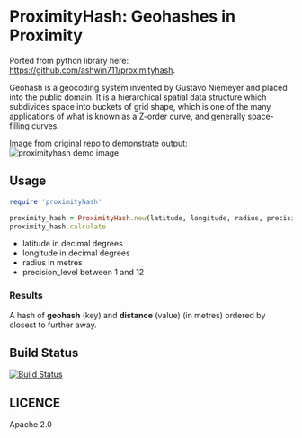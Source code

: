 # ProximityHash: Geohashes in Proximity

Ported from python library here: https://github.com/ashwin711/proximityhash.

Geohash is a geocoding system invented by Gustavo Niemeyer and placed into the public domain. It is a hierarchical
spatial data structure which subdivides space into buckets of grid shape, which is one of the many applications of
what is known as a Z-order curve, and generally space-filling curves.

Image from original repo to demonstrate output:
![proximityhash demo image](https://raw.github.com/ashwin711/proximityhash/master/images/proximityhash.png)
   
## Usage

```ruby
require 'proximityhash'

proximity_hash = ProximityHash.new(latitude, longitude, radius, precision_level)
proximity_hash.calculate
```

* latitude in decimal degrees
* longitude in decimal degrees
* radius in metres
* precision_level between 1 and 12

### Results

A hash of **geohash** (key) and **distance** (value) (in metres)  ordered by closest to further away.

## Build Status

[![Build Status](https://travis-ci.org/OLIOEX/proximityhash.svg)](https://travis-ci.org/OLIOEX/proximityhash)

## LICENCE

Apache 2.0
